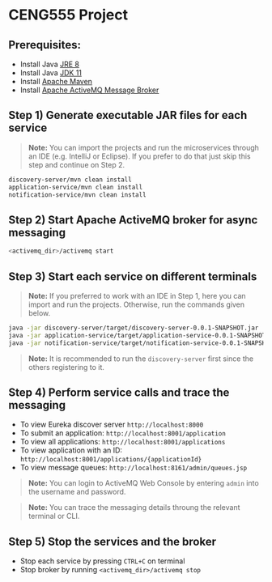# CENG555 Project

## Prerequisites:
* Install Java [JRE 8](https://www.oracle.com/technetwork/java/javase/downloads/jre8-downloads-2133155.html)
* Install Java [JDK 11](https://www.oracle.com/technetwork/java/javase/downloads/index.html)
* Install [Apache Maven](https://maven.apache.org/install.html)
* Install [Apache ActiveMQ Message Broker](https://activemq.apache.org/components/classic/)


## Step 1) Generate executable JAR files for each service

> **Note:** You can import the projects and run the microservices through an IDE (e.g. IntelliJ or Eclipse). If you prefer to do that just skip this step and continue on Step 2.

```bash
discovery-server/mvn clean install
application-service/mvn clean install
notification-service/mvn clean install
```

## Step 2) Start Apache ActiveMQ broker for async messaging
```bash
<activemq_dir>/activemq start
```

## Step 3) Start each service on different terminals

> **Note:** If you preferred to work with an IDE in Step 1, here you can import and run the projects. Otherwise, run the commands given below.

```bash
java -jar discovery-server/target/discovery-server-0.0.1-SNAPSHOT.jar
java -jar application-service/target/application-service-0.0.1-SNAPSHOT.jar
java -jar notification-service/target/notification-service-0.0.1-SNAPSHOT.jar
```

> **Note:** It is recommended to run the ``discovery-server`` first since the others registering to it.

## Step 4) Perform service calls and trace the messaging

* To view Eureka discover server `http://localhost:8000`
* To submit an application: ``http://localhost:8001/application``
* To view all applications: ``http://localhost:8001/applications``
* To view application with an ID: ``http://localhost:8001/applications/{applicationId}``
* To view message queues: ``http://localhost:8161/admin/queues.jsp``

> **Note:** You can login to ActiveMQ Web Console by entering ``admin`` into the username and password.

> **Note:** You can trace the messaging details throung the relevant terminal or CLI.

## Step 5) Stop the services and the broker
* Stop each service by pressing ``CTRL+C`` on terminal
* Stop broker by running ``<activemq_dir>/activemq stop``